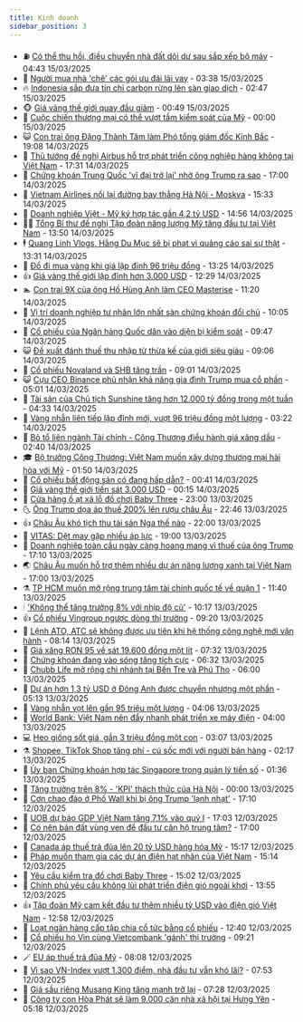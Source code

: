 ```yaml
---
title: Kinh doanh
sidebar_position: 3
---
```


<!-- vnexpress-kinh-doanh:START -->
- ⛽️ [Có thể thu hồi, điều chuyển nhà đất dôi dư sau sắp xếp bộ máy](https://vnexpress.net/co-the-thu-hoi-dieu-chuyen-nha-dat-doi-du-sau-sap-xep-bo-may-4861642.html) - 04:43 15/03/2025
- 🐲 [Người mua nhà &#39;chê&#39; các gói ưu đãi lãi vay](https://vnexpress.net/nguoi-mua-nha-che-cac-goi-uu-dai-lai-vay-4856112.html) - 03:38 15/03/2025
- 🔥 [Indonesia sắp đưa tín chỉ carbon rừng lên sàn giao dịch](https://vnexpress.net/indonesia-sap-dua-tin-chi-carbon-rung-len-san-giao-dich-4861496.html) - 02:47 15/03/2025
- 🐵 [Giá vàng thế giới quay đầu giảm](https://vnexpress.net/gia-vang-the-gioi-quay-dau-giam-4861558.html) - 00:49 15/03/2025
- 🦅 [Cuộc chiến thương mại có thể vượt tầm kiểm soát của Mỹ](https://vnexpress.net/cuoc-chien-thuong-mai-co-the-vuot-tam-kiem-soat-cua-my-4861198.html) - 00:00 15/03/2025
- 😺 [Con trai ông Đặng Thành Tâm làm Phó tổng giám đốc Kinh Bắc](https://vnexpress.net/con-trai-ong-dang-thanh-tam-lam-pho-tong-giam-doc-kinh-bac-4861537.html) - 19:08 14/03/2025
- 🤩 [Thủ tướng đề nghị Airbus hỗ trợ phát triển công nghiệp hàng không tại Việt Nam](https://vnexpress.net/thu-tuong-de-nghi-airbus-ho-tro-phat-trien-cong-nghiep-hang-khong-tai-viet-nam-4861526.html) - 17:31 14/03/2025
- 🌮 [Chứng khoán Trung Quốc &#39;vĩ đại trở lại&#39; nhờ ông Trump ra sao](https://vnexpress.net/chung-khoan-trung-quoc-vi-dai-tro-lai-nho-ong-trump-ra-sao-4861338.html) - 17:00 14/03/2025
- 🧰 [Vietnam Airlines nối lại đường bay thẳng Hà Nội - Moskva](https://vnexpress.net/vietnam-airlines-noi-lai-duong-bay-thang-ha-noi-moskva-4861490.html) - 15:33 14/03/2025
- 🤔 [Doanh nghiệp Việt - Mỹ ký hợp tác gần 4,2 tỷ USD](https://vnexpress.net/doanh-nghiep-viet-my-ky-hop-tac-gan-4-2-ty-usd-4861492.html) - 14:56 14/03/2025
- 🧑‍💻 [Tổng Bí thư đề nghị Tập đoàn năng lượng Mỹ tăng đầu tư tại Việt Nam](https://vnexpress.net/tong-bi-thu-de-nghi-tap-doan-nang-luong-my-tang-dau-tu-tai-viet-nam-4861501.html) - 13:50 14/03/2025
- 🕴 [Quang Linh Vlogs, Hằng Du Mục sẽ bị phạt vì quảng cáo sai sự thật](https://vnexpress.net/quang-linh-vlogs-hang-du-muc-se-bi-phat-vi-quang-cao-sai-su-that-4861486.html) - 13:31 14/03/2025
- 🦩 [Đổ đi mua vàng khi giá lập đỉnh 96 triệu đồng](https://vnexpress.net/nhieu-nguoi-mua-vang-trong-ngay-gia-lap-dinh-96-trieu-4861485.html) - 13:25 14/03/2025
- 👍 [Giá vàng thế giới lập đỉnh hơn 3.000 USD](https://vnexpress.net/gia-vang-the-gioi-lap-dinh-hon-3-000-usd-4861497.html) - 12:29 14/03/2025
- 🏊 [Con trai 9X của ông Hồ Hùng Anh làm CEO Masterise](https://vnexpress.net/con-trai-9x-cua-ong-ho-hung-anh-lam-ceo-masterise-4861481.html) - 11:20 14/03/2025
- 🤡 [Vị trí doanh nghiệp tư nhân lớn nhất sàn chứng khoán đổi chủ](https://vnexpress.net/vi-tri-doanh-nghiep-tu-nhan-lon-nhat-san-chung-khoan-doi-chu-4861440.html) - 10:05 14/03/2025
- 👀 [Cổ phiếu của Ngân hàng Quốc dân vào diện bị kiểm soát](https://vnexpress.net/co-phieu-cua-ngan-hang-quoc-dan-vao-dien-bi-kiem-soat-4861449.html) - 09:47 14/03/2025
- 😺 [Đề xuất đánh thuế thu nhập từ thừa kế của giới siêu giàu](https://vnexpress.net/de-xuat-danh-thue-thu-nhap-tu-thua-ke-cua-gioi-sieu-giau-4861403.html) - 09:06 14/03/2025
- 🦣 [Cổ phiếu Novaland và SHB tăng trần](https://vnexpress.net/co-phieu-novaland-va-shb-tang-tran-4861420.html) - 09:01 14/03/2025
- 😺 [Cựu CEO Binance phủ nhận khả năng gia đình Trump mua cổ phần](https://vnexpress.net/cuu-ceo-binance-phu-nhan-kha-nang-gia-dinh-trump-mua-co-phan-4861220.html) - 05:01 14/03/2025
- 💼 [Tài sản của Chủ tịch Sunshine tăng hơn 12.000 tỷ đồng trong một tuần](https://vnexpress.net/tai-san-cua-chu-tich-sunshine-tang-hon-12-000-ty-dong-trong-mot-tuan-4861265.html) - 04:33 14/03/2025
- 🤗 [Vàng nhẫn liên tiếp lập đỉnh mới, vượt 96 triệu đồng một lượng](https://vnexpress.net/vang-nhan-pha-dinh-vuot-96-trieu-dong-mot-luong-4861203.html) - 03:22 14/03/2025
- 👀 [Bỏ tổ liên ngành Tài chính - Công Thương điều hành giá xăng dầu](https://vnexpress.net/bo-to-lien-nganh-tai-chinh-cong-thuong-dieu-hanh-gia-xang-dau-4861090.html) - 02:40 14/03/2025
- 🎓 [Bộ trưởng Công Thương: Việt Nam muốn xây dựng thương mại hài hòa với Mỹ](https://vnexpress.net/bo-truong-cong-thuong-viet-nam-muon-xay-dung-thuong-mai-hai-hoa-voi-my-4861123.html) - 01:50 14/03/2025
- 🗽 [Cổ phiếu bất động sản có đang hấp dẫn?](https://vnexpress.net/co-phieu-bat-dong-san-co-dang-hap-dan-vnepre-4860935.html) - 00:41 14/03/2025
- 🚀 [Giá vàng thế giới tiến sát 3.000 USD](https://vnexpress.net/gia-vang-the-gioi-tien-sat-3-000-usd-4861102.html) - 00:15 14/03/2025
- 🤗 [Cửa hàng ồ ạt xả lỗ đồ chơi Baby Three](https://vnexpress.net/cua-hang-o-at-xa-lo-do-choi-baby-three-4860869.html) - 23:00 13/03/2025
- 🌜 [Ông Trump dọa áp thuế 200% lên rượu châu Âu](https://vnexpress.net/ong-trump-doa-ap-thue-200-len-ruou-chau-au-4861093.html) - 22:46 13/03/2025
- 👍 [Châu Âu khó tịch thu tài sản Nga thế nào](https://vnexpress.net/chau-au-kho-tich-thu-tai-san-nga-the-nao-4859922.html) - 22:00 13/03/2025
- 🤖 [VITAS: Dệt may gặp nhiều áp lực](https://vnexpress.net/vitas-det-may-gap-nhieu-ap-luc-4861018.html) - 19:00 13/03/2025
- 🫣 [Doanh nghiệp toàn cầu ngày càng hoang mang vì thuế của ông Trump](https://vnexpress.net/doanh-nghiep-toan-cau-ngay-cang-hoang-mang-vi-thue-cua-ong-trump-4860681.html) - 17:10 13/03/2025
- 🌏 [Châu Âu muốn hỗ trợ thêm nhiều dự án năng lượng xanh tại Việt Nam](https://vnexpress.net/chau-au-muon-ho-tro-them-nhieu-du-an-nang-luong-xanh-tai-viet-nam-4861068.html) - 17:00 13/03/2025
- ⚗️ [TP HCM muốn mở rộng trung tâm tài chính quốc tế về quận 1](https://vnexpress.net/tp-hcm-muon-mo-rong-trung-tam-tai-chinh-quoc-te-ve-quan-1-4861026.html) - 11:40 13/03/2025
- 🕯 [&#39;Không thể tăng trưởng 8% với nhịp độ cũ&#39;](https://vnexpress.net/khong-the-tang-truong-8-voi-nhip-do-cu-4860899.html) - 10:17 13/03/2025
- 👍 [Cổ phiếu Vingroup ngược dòng thị trường](https://vnexpress.net/co-phieu-vingroup-nguoc-dong-thi-truong-4860960.html) - 09:20 13/03/2025
- 🤠 [Lệnh ATO, ATC sẽ không được ưu tiên khi hệ thống công nghệ mới vận hành](https://vnexpress.net/lenh-ato-atc-se-khong-duoc-uu-tien-khi-he-thong-cong-nghe-moi-van-hanh-4860883.html) - 08:14 13/03/2025
- 🌊 [Giá xăng RON 95 về sát 19.600 đồng một lít](https://vnexpress.net/gia-xang-moi-nhat-hom-nay-13-3-4860809.html) - 07:32 13/03/2025
- 🌈 [Chứng khoán đang vào sóng tăng tích cực](https://vnexpress.net/chung-khoan-dang-vao-song-tang-tich-cuc-4860721.html) - 06:32 13/03/2025
- 🥳 [Chubb Life mở rộng chi nhánh tại Bến Tre và Phú Thọ](https://vnexpress.net/chubb-life-mo-rong-chi-nhanh-tai-ben-tre-va-phu-tho-4860521.html) - 06:00 13/03/2025
- 🐻 [Dự án hơn 1,3 tỷ USD ở Đông Anh được chuyển nhượng một phần](https://vnexpress.net/du-an-hon-1-3-ty-usd-o-dong-anh-duoc-chuyen-nhuong-mot-phan-4860795.html) - 05:13 13/03/2025
- 💫 [Vàng nhẫn vọt lên gần 95 triệu một lượng](https://vnexpress.net/vang-nhan-vot-len-gan-95-trieu-mot-luong-4860745.html) - 04:06 13/03/2025
- 🤩 [World Bank: Việt Nam nên đẩy nhanh phát triển xe máy điện](https://vnexpress.net/world-bank-viet-nam-nen-day-nhanh-phat-trien-xe-may-dien-4860641.html) - 04:00 13/03/2025
- 💻 [Heo giống sốt giá, gần 3 triệu đồng một con](https://vnexpress.net/heo-giong-sot-gia-gan-3-trieu-dong-mot-con-4860356.html) - 03:07 13/03/2025
- ⚗️ [Shopee, TikTok Shop tăng phí - cú sốc mới với người bán hàng](https://vnexpress.net/shopee-tiktok-shop-tang-phi-cu-soc-moi-voi-nguoi-ban-hang-4860376.html) - 02:17 13/03/2025
- 🌈 [Ủy ban Chứng khoán hợp tác Singapore trong quản lý tiền số](https://vnexpress.net/uy-ban-chung-khoan-hop-tac-singapore-trong-quan-ly-tien-so-4860631.html) - 01:36 13/03/2025
- 🌝 [Tăng trưởng trên 8% - &#39;KPI&#39; thách thức của Hà Nội](https://vnexpress.net/tang-truong-tren-8-kpi-thach-thuc-cua-ha-noi-4859935.html) - 00:00 13/03/2025
- 🥸 [Cơn chao đảo ở Phố Wall khi bị ông Trump &#39;lạnh nhạt&#39;](https://vnexpress.net/con-chao-dao-o-pho-wall-khi-bi-ong-trump-lanh-nhat-4860316.html) - 17:10 12/03/2025
- 🦆 [UOB dự báo GDP Việt Nam tăng 7,1% vào quý I](https://vnexpress.net/uob-du-bao-gdp-viet-nam-tang-7-1-vao-quy-i-4860576.html) - 17:03 12/03/2025
- 🌋 [Có nên bán đất vùng ven để đầu tư căn hộ trung tâm?](https://vnexpress.net/co-nen-ban-dat-vung-ven-de-dau-tu-can-ho-trung-tam-4859514.html) - 17:00 12/03/2025
- 🦍 [Canada áp thuế trả đũa lên 20 tỷ USD hàng hóa Mỹ](https://vnexpress.net/canada-ap-thue-tra-dua-len-20-ty-usd-hang-hoa-my-4860590.html) - 15:17 12/03/2025
- 🤔 [Pháp muốn tham gia các dự án điện hạt nhân của Việt Nam](https://vnexpress.net/phap-muon-tham-gia-cac-du-an-dien-hat-nhan-cua-viet-nam-4860593.html) - 15:14 12/03/2025
- 🧰 [Yêu cầu kiểm tra đồ chơi Baby Three](https://vnexpress.net/yeu-cau-kiem-tra-do-choi-baby-three-4860585.html) - 15:02 12/03/2025
- 🌝 [Chính phủ yêu cầu không lùi phát triển điện gió ngoài khơi](https://vnexpress.net/chinh-phu-yeu-cau-khong-lui-phat-trien-dien-gio-ngoai-khoi-4860568.html) - 13:55 12/03/2025
- 👍 [Tập đoàn Mỹ cam kết đầu tư thêm nhiều tỷ USD vào điện gió Việt Nam](https://vnexpress.net/tap-doan-my-cam-ket-dau-tu-them-nhieu-ty-usd-vao-dien-gio-viet-nam-4860563.html) - 12:58 12/03/2025
- 🗽 [Loạt ngân hàng cấp tập chia cổ tức bằng cổ phiếu](https://vnexpress.net/ngan-hang-cap-tap-phat-hanh-co-phieu-chia-co-tuc-4860391.html) - 12:40 12/03/2025
- 🐎 [Cổ phiếu họ Vin cùng Vietcombank &#39;gánh&#39; thị trường](https://vnexpress.net/co-phieu-ho-vin-cung-vietcombank-ganh-thi-truong-4860467.html) - 09:21 12/03/2025
- 🪄 [EU áp thuế trả đũa Mỹ](https://vnexpress.net/eu-ap-thue-tra-dua-my-4860373.html) - 08:08 12/03/2025
- 🎊 [Vì sao VN-Index vượt 1.300 điểm, nhà đầu tư vẫn khó lãi?](https://vnexpress.net/vi-sao-vn-index-vuot-1-300-diem-nha-dau-tu-van-kho-lai-4860258.html) - 07:53 12/03/2025
- 🗽 [Giá sầu riêng Musang King tăng mạnh trở lại](https://vnexpress.net/gia-sau-rieng-musang-king-tang-manh-tro-lai-4859569.html) - 07:28 12/03/2025
- 🦩 [Công ty con Hòa Phát sẽ làm 9.000 căn nhà xã hội tại Hưng Yên](https://vnexpress.net/cong-ty-con-hoa-phat-se-lam-9-000-can-nha-xa-hoi-tai-hung-yen-4860280.html) - 05:18 12/03/2025<!-- vnexpress-kinh-doanh:END -->

